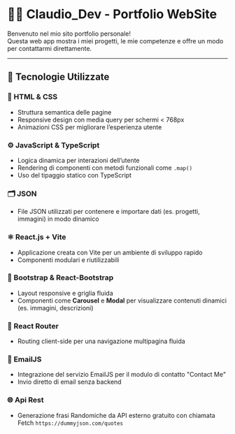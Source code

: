 # 👨‍💻 Claudio_Dev - Portfolio WebSite

Benvenuto nel mio sito portfolio personale!  
Questa web app mostra i miei progetti, le mie competenze e offre un modo per contattarmi direttamente.

---

## 🚀 Tecnologie Utilizzate

### 🧱 HTML & CSS
- Struttura semantica delle pagine
- Responsive design con media query per schermi < 768px
- Animazioni CSS per migliorare l’esperienza utente

### ⚙️ JavaScript & TypeScript
- Logica dinamica per interazioni dell’utente
- Rendering di componenti con metodi funzionali come `.map()`  
- Uso del tipaggio statico con TypeScript

### 🗂️ JSON
- File JSON utilizzati per contenere e importare dati (es. progetti, immagini) in modo dinamico

### ⚛️ React.js + Vite
- Applicazione creata con Vite per un ambiente di sviluppo rapido
- Componenti modulari e riutilizzabili

### 🎨 Bootstrap & React-Bootstrap
- Layout responsive e griglia fluida
- Componenti come **Carousel** e **Modal** per visualizzare contenuti dinamici (es. immagini, descrizioni)

### 🔀 React Router
- Routing client-side per una navigazione multipagina fluida

### 📧 EmailJS
- Integrazione del servizio EmailJS per il modulo di contatto "Contact Me"
- Invio diretto di email senza backend

### 🌐 Api Rest
- Generazione frasi Randomiche da API esterno gratuito con chiamata Fetch `https://dummyjson.com/quotes`